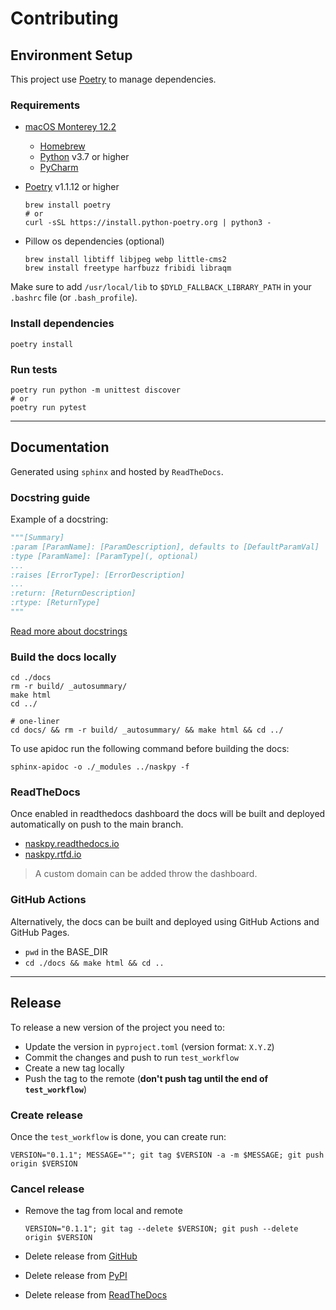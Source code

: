 # Contributing

## Environment Setup

This project use [Poetry](https://python-poetry.org/) to manage dependencies.

### Requirements

- [macOS Monterey 12.2](https://www.apple.com/osx/download/)
    - [Homebrew](https://brew.sh/)
    - [Python](https://www.python.org/) v3.7 or higher
    - [PyCharm](https://www.jetbrains.com/pycharm/)

- [Poetry](https://python-poetry.org/) v1.1.12 or higher
    ```shell
    brew install poetry
    # or
    curl -sSL https://install.python-poetry.org | python3 -
    ```

- Pillow os dependencies (optional)
    ```shell
    brew install libtiff libjpeg webp little-cms2
    brew install freetype harfbuzz fribidi libraqm
    ```

Make sure to add `/usr/local/lib` to `$DYLD_FALLBACK_LIBRARY_PATH` in your `.bashrc` file (or `.bash_profile`).

### Install dependencies

```shell
poetry install
```

### Run tests

```shell
poetry run python -m unittest discover
# or
poetry run pytest
```

--------------------------------------------------------------------------------

## Documentation

Generated using `sphinx` and hosted by `ReadTheDocs`.

### Docstring guide

Example of a docstring:

```python
"""[Summary]
:param [ParamName]: [ParamDescription], defaults to [DefaultParamVal]
:type [ParamName]: [ParamType](, optional)
...
:raises [ErrorType]: [ErrorDescription]
...
:return: [ReturnDescription]
:rtype: [ReturnType]
"""
```

[Read more about docstrings](https://sphinx-rtd-tutorial.readthedocs.io/en/latest/docstrings.html)

### Build the docs locally

```shell
cd ./docs 
rm -r build/ _autosummary/
make html
cd ../

# one-liner
cd docs/ && rm -r build/ _autosummary/ && make html && cd ../
```

To use apidoc run the following command before building the docs:

```shell
sphinx-apidoc -o ./_modules ../naskpy -f
```

### ReadTheDocs

Once enabled in readthedocs dashboard the docs will be built and deployed automatically on push to the main branch.

- [naskpy.readthedocs.io](https://naskpy.readthedocs.io)
- [naskpy.rtfd.io](https://naskpy.rtfd.io)

> A custom domain can be added throw the dashboard.

### GitHub Actions

Alternatively, the docs can be built and deployed using GitHub Actions and GitHub Pages.

- `pwd` in the BASE_DIR
- `cd ./docs && make html && cd ..`

--------------------------------------------------------------------------------

## Release

To release a new version of the project you need to:

- Update the version in `pyproject.toml` (version format: `X.Y.Z`)
- Commit the changes and push to run `test_workflow`
- Create a new tag locally
- Push the tag to the remote (**don't push tag until the end of `test_workflow`**)

### Create release

Once the `test_workflow` is done, you can create run:

```shell
VERSION="0.1.1"; MESSAGE=""; git tag $VERSION -a -m $MESSAGE; git push origin $VERSION
```

### Cancel release

- Remove the tag from local and remote
    ```shell
    VERSION="0.1.1"; git tag --delete $VERSION; git push --delete origin $VERSION
    ```

- Delete release from [GitHub](https://github.com/naskio/naskpy/releases/)

- Delete release from [PyPI](https://pypi.org/manage/project/naskpy/releases/)

- Delete release from [ReadTheDocs](https://readthedocs.org/projects/naskpy/)
